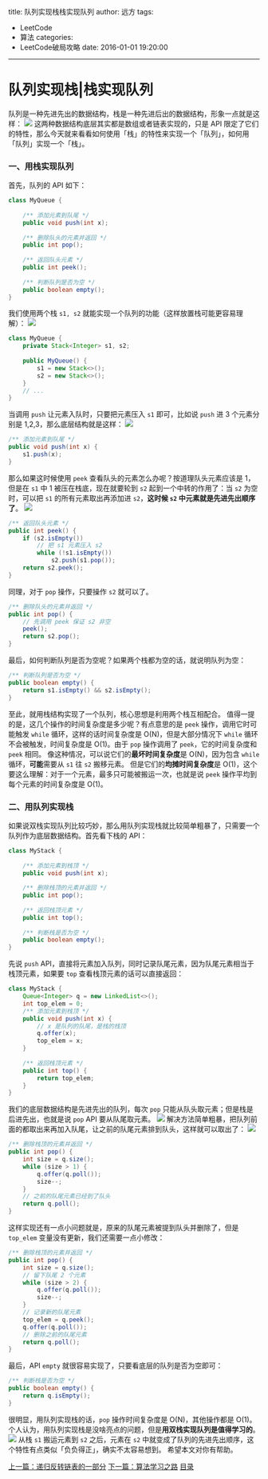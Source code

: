 title: 队列实现栈栈实现队列
author: 远方
tags:
  - LeetCode
  - 算法
categories:
  - LeetCode破局攻略
date: 2016-01-01 19:20:00
---
# 队列实现栈|栈实现队列
队列是一种先进先出的数据结构，栈是一种先进后出的数据结构，形象一点就是这样：
![](/images/LeetCode破局攻略/%E6%A0%88%E9%98%9F%E5%88%97/1.jpg)
这两种数据结构底层其实都是数组或者链表实现的，只是 API 限定了它们的特性，那么今天就来看看如何使用「栈」的特性来实现一个「队列」，如何用「队列」实现一个「栈」。
### 一、用栈实现队列
首先，队列的 API 如下：
```java
class MyQueue {
    
    /** 添加元素到队尾 */
    public void push(int x);
    
    /** 删除队头的元素并返回 */
    public int pop();
    
    /** 返回队头元素 */
    public int peek();
    
    /** 判断队列是否为空 */
    public boolean empty();
}
```
我们使用两个栈 `s1, s2` 就能实现一个队列的功能（这样放置栈可能更容易理解）：
![](/images/LeetCode破局攻略/%E6%A0%88%E9%98%9F%E5%88%97/2.jpg)
```java
class MyQueue {
    private Stack<Integer> s1, s2;
    
    public MyQueue() {
        s1 = new Stack<>();
        s2 = new Stack<>();
    }
    // ...
}
```
当调用 `push` 让元素入队时，只要把元素压入 `s1` 即可，比如说 `push` 进 3 个元素分别是 1,2,3，那么底层结构就是这样：
![](/images/LeetCode破局攻略/%E6%A0%88%E9%98%9F%E5%88%97/3.jpg)
```java
/** 添加元素到队尾 */
public void push(int x) {
    s1.push(x);
}
```
那么如果这时候使用 `peek` 查看队头的元素怎么办呢？按道理队头元素应该是 1，但是在 `s1` 中 1 被压在栈底，现在就要轮到 `s2` 起到一个中转的作用了：当 `s2` 为空时，可以把 `s1` 的所有元素取出再添加进 `s2`，**这时候 `s2` 中元素就是先进先出顺序了**。
![](/images/LeetCode破局攻略/%E6%A0%88%E9%98%9F%E5%88%97/4.jpg)
```java
/** 返回队头元素 */
public int peek() {
    if (s2.isEmpty())
        // 把 s1 元素压入 s2
        while (!s1.isEmpty())
            s2.push(s1.pop());
    return s2.peek();
}
```
同理，对于 `pop` 操作，只要操作 `s2` 就可以了。
```java
/** 删除队头的元素并返回 */
public int pop() {
    // 先调用 peek 保证 s2 非空
    peek();
    return s2.pop();
}
```
最后，如何判断队列是否为空呢？如果两个栈都为空的话，就说明队列为空：
```java
/** 判断队列是否为空 */
public boolean empty() {
    return s1.isEmpty() && s2.isEmpty();
}
```
至此，就用栈结构实现了一个队列，核心思想是利用两个栈互相配合。
值得一提的是，这几个操作的时间复杂度是多少呢？有点意思的是 `peek` 操作，调用它时可能触发 `while` 循环，这样的话时间复杂度是 O(N)，但是大部分情况下 `while` 循环不会被触发，时间复杂度是 O(1)。由于 `pop` 操作调用了 `peek`，它的时间复杂度和 `peek` 相同。
像这种情况，可以说它们的**最坏时间复杂度**是 O(N)，因为包含 `while` 循环，**可能**需要从 `s1` 往 `s2` 搬移元素。
但是它们的**均摊时间复杂度**是 O(1)，这个要这么理解：对于一个元素，最多只可能被搬运一次，也就是说 `peek` 操作平均到每个元素的时间复杂度是 O(1)。
### 二、用队列实现栈
如果说双栈实现队列比较巧妙，那么用队列实现栈就比较简单粗暴了，只需要一个队列作为底层数据结构。首先看下栈的 API：
```java
class MyStack {
    
    /** 添加元素到栈顶 */
    public void push(int x);
    
    /** 删除栈顶的元素并返回 */
    public int pop();
    
    /** 返回栈顶元素 */
    public int top();
    
    /** 判断栈是否为空 */
    public boolean empty();
}
```
先说 `push` API，直接将元素加入队列，同时记录队尾元素，因为队尾元素相当于栈顶元素，如果要 `top` 查看栈顶元素的话可以直接返回：
```java
class MyStack {
    Queue<Integer> q = new LinkedList<>();
    int top_elem = 0;
    /** 添加元素到栈顶 */
    public void push(int x) {
        // x 是队列的队尾，是栈的栈顶
        q.offer(x);
        top_elem = x;
    }
    
    /** 返回栈顶元素 */
    public int top() {
        return top_elem;
    }
}
```
我们的底层数据结构是先进先出的队列，每次 `pop` 只能从队头取元素；但是栈是后进先出，也就是说 `pop` API 要从队尾取元素。
![](/images/LeetCode破局攻略/%E6%A0%88%E9%98%9F%E5%88%97/5.jpg)
解决方法简单粗暴，把队列前面的都取出来再加入队尾，让之前的队尾元素排到队头，这样就可以取出了：
![](/images/LeetCode破局攻略/%E6%A0%88%E9%98%9F%E5%88%97/6.jpg)
```java
/** 删除栈顶的元素并返回 */
public int pop() {
    int size = q.size();
    while (size > 1) {
        q.offer(q.poll());
        size--;
    }
    // 之前的队尾元素已经到了队头
    return q.poll();
}
```
这样实现还有一点小问题就是，原来的队尾元素被提到队头并删除了，但是 `top_elem` 变量没有更新，我们还需要一点小修改：
```java
/** 删除栈顶的元素并返回 */
public int pop() {
    int size = q.size();
    // 留下队尾 2 个元素
    while (size > 2) {
        q.offer(q.poll());
        size--;
    }
    // 记录新的队尾元素
    top_elem = q.peek();
    q.offer(q.poll());
    // 删除之前的队尾元素
    return q.poll();
}
```
最后，API `empty` 就很容易实现了，只要看底层的队列是否为空即可：
```java
/** 判断栈是否为空 */
public boolean empty() {
    return q.isEmpty();
}
```
很明显，用队列实现栈的话，`pop` 操作时间复杂度是 O(N)，其他操作都是 O(1)​。​
个人认为，用队列实现栈是没啥亮点的问题，但是**用双栈实现队列是值得学习的**。
![](/images/LeetCode破局攻略/%E6%A0%88%E9%98%9F%E5%88%97/4.jpg)
从栈 `s1` 搬运元素到 `s2` 之后，元素在 `s2` 中就变成了队列的先进先出顺序，这个特性有点类似「负负得正」，确实不太容易想到。
希望本文对你有帮助。



[上一篇：递归反转链表的一部分](/2016/01/01/数据结构系列/递归反转链表的一部分)
[下一篇：算法学习之路](/2016/01/01/算法思维系列/算法学习之路)
[目录](/2050/08/05/LeetCode破局攻略#目录)